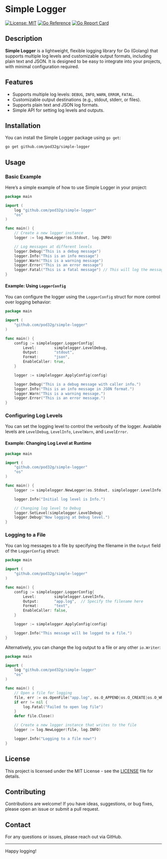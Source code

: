 
# Simple Logger

[![License: MIT](https://img.shields.io/badge/License-MIT-yellow.svg)](LICENSE)
[![Go Reference](https://pkg.go.dev/badge/github.com/pod32g/simple-logger.svg)](https://pkg.go.dev/github.com/pod32g/simple-logger)
[![Go Report Card](https://goreportcard.com/badge/github.com/pod32g/simple-logger)](https://goreportcard.com/report/github.com/pod32g/simple-logger)

## Description

**Simple Logger** is a lightweight, flexible logging library for Go (Golang) that supports multiple log levels and customizable output formats, including plain text and JSON. It is designed to be easy to integrate into your projects, with minimal configuration required.

## Features

- Supports multiple log levels: `DEBUG`, `INFO`, `WARN`, `ERROR`, `FATAL`.
- Customizable output destinations (e.g., stdout, stderr, or files).
- Supports plain text and JSON log formats.
- Simple API for setting log levels and outputs.

## Installation

You can install the Simple Logger package using `go get`:

```bash
go get github.com/pod32g/simple-logger
```

## Usage

### Basic Example

Here’s a simple example of how to use Simple Logger in your project:

```go
package main

import (
	log "github.com/pod32g/simple-logger"
	"os"
)

func main() {
	// Create a new logger instance
	logger := log.NewLogger(os.Stdout, log.INFO)

	// Log messages at different levels
	logger.Debug("This is a debug message")
	logger.Info("This is an info message")
	logger.Warn("This is a warning message")
	logger.Error("This is an error message")
	logger.Fatal("This is a fatal message") // This will log the message and exit the application
}
```
#### Example: Using `LoggerConfig`

You can configure the logger using the `LoggerConfig` struct for more control over logging behavior:

```go
package main

import (
    "github.com/pod32g/simple-logger"
)

func main() {
    config := simplelogger.LoggerConfig{
        Level:        simplelogger.LevelDebug,
        Output:       "stdout",
        Format:       "json",
        EnableCaller: true,
    }

    logger := simplelogger.ApplyConfig(config)

    logger.Debug("This is a debug message with caller info.")
    logger.Info("This is an info message in JSON format.")
    logger.Warn("This is a warning message.")
    logger.Error("This is an error message.")
}
```
### Configuring Log Levels

You can set the logging level to control the verbosity of the logger. Available levels are `LevelDebug`, `LevelInfo`, `LevelWarn`, and `LevelError`.

#### Example: Changing Log Level at Runtime

```go
package main

import (
    "github.com/pod32g/simple-logger"
    "os"
)

func main() {
    logger := simplelogger.NewLogger(os.Stdout, simplelogger.LevelInfo)

    logger.Info("Initial log level is Info.")

    // Changing log level to Debug
    logger.SetLevel(simplelogger.LevelDebug)
    logger.Debug("Now logging at Debug level.")
}
```

### Logging to a File

You can log messages to a file by specifying the filename in the `Output` field of the `LoggerConfig` struct:

```go
package main

import (
    "github.com/pod32g/simple-logger"
)

func main() {
    config := simplelogger.LoggerConfig{
        Level:        simplelogger.LevelInfo,
        Output:       "app.log",  // Specify the filename here
        Format:       "text",
        EnableCaller: false,
    }

    logger := simplelogger.ApplyConfig(config)

    logger.Info("This message will be logged to a file.")
}
```
Alternatively, you can change the log output to a file or any other `io.Writer`:

```go
package main

import (
	log "github.com/pod32g/simple-logger"
	"os"
)

func main() {
	// Open a file for logging
	file, err := os.OpenFile("app.log", os.O_APPEND|os.O_CREATE|os.O_WRONLY, 0644)
	if err != nil {
		log.Fatal("Failed to open log file")
	}
	defer file.Close()

	// Create a new logger instance that writes to the file
	logger := log.NewLogger(file, log.INFO)

	logger.Info("Logging to a file now!")
}
```


## License

This project is licensed under the MIT License - see the [LICENSE](LICENSE) file for details.

## Contributing

Contributions are welcome! If you have ideas, suggestions, or bug fixes, please open an issue or submit a pull request.

## Contact

For any questions or issues, please reach out via GitHub.

---

Happy logging!
